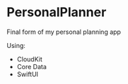 # PersonalPlanner
Final form of my personal planning app

Using: 
 - CloudKit
 - Core Data
 - SwiftUI
